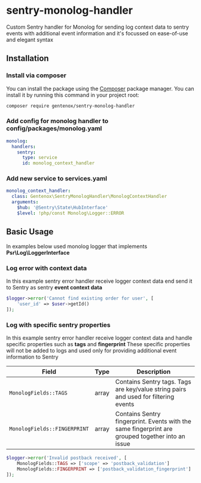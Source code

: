 # sentry-monolog-handler
Custom Sentry handler for Monolog for sending log context data to sentry events with additional event information
and it's focussed on ease-of-use and elegant syntax

## Installation
### Install via composer
You can install the package using the [Composer](https://getcomposer.org/) package manager. You can install it by running this command in your project root:

```sh
composer require gentenox/sentry-monolog-handler
```

### Add config for monolog handler to config/packages/monolog.yaml

```yaml
monolog:
  handlers:
    sentry:
      type: service
      id: monolog_context_handler
```

### Add new service to services.yaml

```yaml
monolog_context_handler:
  class: Gentenox\SentryMonologHandler\MonologContextHandler
  arguments:
    $hub: '@Sentry\State\HubInterface'
    $level: !php/const Monolog\Logger::ERROR
```

## Basic Usage

In examples below used monolog logger that implements **Psr\Log\LoggerInterface** 

### Log error with context data

In this example sentry error handler receive logger context data end send it to Sentry as sentry **event context data**

```php
$logger->error('Cannot find existing order for user', [
    'user_id' => $user->getId()
]);
```

### Log with specific sentry properties

In this example sentry error handler receive logger context data and handle specific properties such as **tags** and **fingerprint**
These specific properties will not be added to logs and used only for providing additional event information to Sentry

Field | Type | Description
----- | ---- | -----------
`MonologFields::TAGS` | array | Contains Sentry tags. Tags are key/value string pairs and used for filtering events
`MonologFields::FINGERPRINT` | array | Contains Sentry fingerprint. Events with the same fingerprint are grouped together into an issue

```php
$logger->error('Invalid postback received', [
    MonologFields::TAGS => ['scope' => 'postback_validation']
    MonologFields::FINGERPRINT => ['postback_validation_fingerprint']
]);
```
